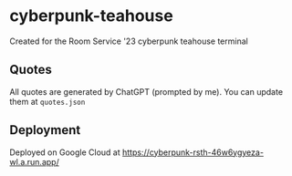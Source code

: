 # cyberpunk-teahouse
Created for the Room Service '23 cyberpunk teahouse terminal

## Quotes
All quotes are generated by ChatGPT (prompted by me).  You can update them at `quotes.json`

## Deployment

Deployed on Google Cloud at https://cyberpunk-rsth-46w6ygyeza-wl.a.run.app/

